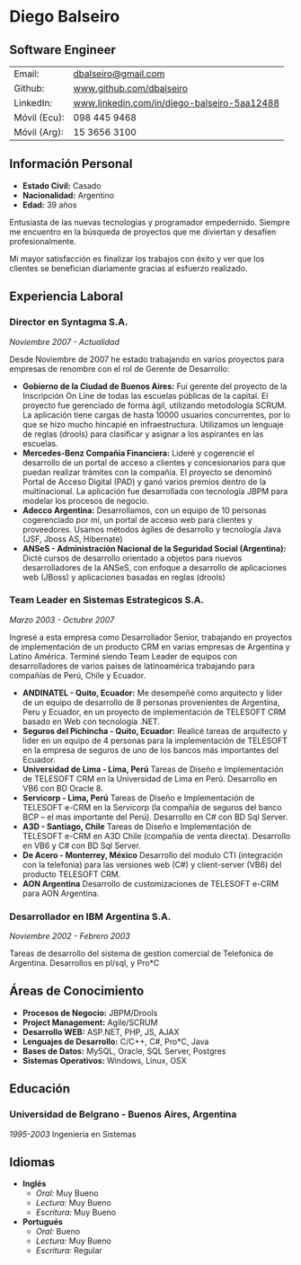 # Diego Balseiro

## Software Engineer

<table>
<tbody>
<tr>
<td>Email:</td>
<td><a href="mailto:dbalseiro@gmail.com">dbalseiro@gmail.com</a></td>
</tr>
<tr>
<td>Github:</td>
<td><a href="http://www.github.com/dbalseiro">www.github.com/dbalseiro</a></td>
</tr>
<tr>
<td>LinkedIn:</td>
<td><a href="https://www.linkedin.com/in/diego-balseiro-5aa12488">www.linkedin.com/in/diego-balseiro-5aa12488</a></td>
</tr>
<tr>
<td>Móvil (Ecu):</td>
<td><span class="m-ecuador">098 445 9468</span></td>
</tr>
<tr>
<td>Móvil (Arg):</td>
<td><span class="m-argentina">15 3656 3100</span></td>
</tr>
</tbody>
</table>

## Información Personal

*   **Estado Civil:** Casado
*   **Nacionalidad:** Argentino
*   **Edad:** 39 años

Entusiasta de las nuevas tecnologías y programador empedernido. Siempre me encuentro en la búsqueda de proyectos que me diviertan y desafíen profesionalmente.

Mi mayor satisfacción es finalizar los trabajos con éxito y ver que los clientes se benefician diariamente gracias al esfuerzo realizado.

## Experiencia Laboral
### Director en Syntagma S.A.
*Noviembre 2007 - Actualidad*

Desde Noviembre de 2007 he estado trabajando en varios proyectos para empresas de renombre con el rol de Gerente de Desarrollo:

*   **Gobierno de la Ciudad de Buenos Aires:** Fui gerente del proyecto de la Inscripción On Line de todas las escuelas públicas de la capital. El proyecto fue gerenciado de forma ágil, utilizando metodología SCRUM. La aplicación tiene cargas de hasta 10000 usuarios concurrentes, por lo que se hizo mucho hincapié en infraestructura. Utilizamos un lenguaje de reglas (drools) para clasificar y asignar a los aspirantes en las escuelas.
*   **Mercedes-Benz Compañía Financiera:** Lideré y cogerencié el desarrollo de un portal de acceso a clientes y concesionarios para que puedan realizar trámites con la compañía. El proyecto se denominó Portal de Acceso Digital (PAD) y ganó varios premios dentro de la multinacional. La aplicación fue desarrollada con tecnología JBPM para modelar los procesos de negocio.
*   **Adecco Argentina:** Desarrollamos, con un equipo de 10 personas cogerenciado por mi, un portal de acceso web para clientes y proveedores. Usamos métodos ágiles de desarrollo y tecnología Java (JSF, Jboss AS, Hibernate)
*   **ANSeS - Administración Nacional de la Seguridad Social (Argentina):** Dicté cursos de desarrollo orientado a objetos para nuevos desarrolladores de la ANSeS, con enfoque a desarrollo de aplicaciones web (JBoss) y aplicaciones basadas en reglas (drools)


### Team Leader en Sistemas Estrategicos S.A.

*Marzo 2003 - Octubre 2007*

Ingresé a esta empresa como Desarrollador Senior, trabajando en proyectos de implementación de un producto CRM en varias empresas de Argentina y Latino América. Terminé siendo Team Leader de equipos con desarrolladores de varios paises de latinoamérica trabajando para compañías de Perú, Chile y Ecuador.

*   **ANDINATEL - Quito, Ecuador:** Me desempeñé como arquitecto y líder de un equipo de desarrollo de 8 personas provenientes de Argentina, Peru y Ecuador, en un proyecto de implementación de TELESOFT CRM basado en Web con tecnología .NET.
*   **Seguros del Pichincha - Quito, Ecuador:** Realicé tareas de arquitecto y lider en un equipo de 4 personas para la implementación de TELESOFT en la empresa de seguros de uno de los bancos más importantes del Ecuador.
*   **Universidad de Lima - Lima, Perú** Tareas de Diseño e Implementación de TELESOFT CRM en la Universidad de Lima en Perú. Desarrollo en VB6 con BD Oracle 8.
*   **Servicorp - Lima, Perú** Tareas de Diseño e Implementación de TELESOFT e-CRM en la Servicorp (la compañía de seguros del banco BCP – el mas importante del Perú). Desarrollo en C# con BD Sql Server.
*   **A3D - Santiago, Chile** Tareas de Diseño e Implementación de TELESOFT e-CRM en A3D Chile (compañía de venta directa). Desarrollo en VB6 y C# con BD Sql Server.
*   **De Acero - Monterrey, México** Desarrollo del modulo CTI (integración con la telefonia) para las versiones web (C#) y client-server (VB6) del producto TELESOFT CRM.
*   **AON Argentina** Desarrollo de customizaciones de TELESOFT e-CRM para AON Argentina.


### Desarrollador en IBM Argentina S.A.

*Noviembre 2002 - Febrero 2003*

Tareas de desarrollo del sistema de gestion comercial de Telefonica de Argentina. Desarrollos en pl/sql, y Pro*C

## Áreas de Conocimiento
*   **Procesos de Negocio:** JBPM/Drools
*   **Project Management:** Agile/SCRUM
*   **Desarrollo WEB:** ASP.NET, PHP, JS, AJAX
*   **Lenguajes de Desarrollo:** C/C++, C#, Pro*C, Java
*   **Bases de Datos:** MySQL, Oracle, SQL Server, Postgres
*   **Sistemas Operativos:** Windows, Linux, OSX

## Educación
### Universidad de Belgrano - Buenos Aires, Argentina
*1995-2003* Ingeniería en Sistemas

## Idiomas

* **Inglés**
  * *Oral:* Muy Bueno
  * *Lectura:* Muy Bueno
  * *Escritura:* Muy Bueno
* **Portugués**
  * *Oral:* Bueno
  * *Lectura:* Muy Bueno
  * *Escritura:* Regular

 
